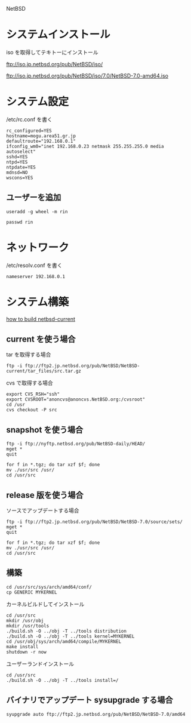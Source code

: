 NetBSD

# システムインストール

iso を取得してテキトーにインストール

ftp://iso.jp.netbsd.org/pub/NetBSD/iso/

ftp://iso.jp.netbsd.org/pub/NetBSD/iso/7.0/NetBSD-7.0-amd64.iso

# システム設定

/etc/rc.conf を書く

    rc_configured=YES
    hostname=mogu.area51.gr.jp
    defaultroute="192.168.0.1"
    ifconfig_wm0="inet 192.168.0.23 netmask 255.255.255.0 media autoselect"
    sshd=YES
    ntpd=YES
    ntpdate=YES
    mdnsd=NO
    wscons=YES

## ユーザーを追加

    useradd -g wheel -m rin

    passwd rin

# ネットワーク

/etc/resolv.conf を書く

    nameserver 192.168.0.1

# システム構築

[how to build netbsd-current](https://wiki.netbsd.org/tutorials/how_to_build_netbsd-current/ "how to build netbsd-current")

## current を使う場合

tar を取得する場合

    ftp -i ftp://ftp2.jp.netbsd.org/pub/NetBSD/NetBSD-current/tar_files/src.tar.gz

cvs で取得する場合

    export CVS_RSH="ssh"
    export CVSROOT="anoncvs@anoncvs.NetBSD.org:/cvsroot"
    cd /usr
    cvs checkout -P src

## snapshot を使う場合

    ftp -i ftp://nyftp.netbsd.org/pub/NetBSD-daily/HEAD/
    mget *
    quit

    for f in *.tgz; do tar xzf $f; done
    mv ./usr/src /usr/
    cd /usr/src

## release 版を使う場合

ソースでアップデートする場合

    ftp -i ftp://ftp2.jp.netbsd.org/pub/NetBSD/NetBSD-7.0/source/sets/
    mget *
    quit

    for f in *.tgz; do tar xzf $f; done
    mv ./usr/src /usr/
    cd /usr/src

## 構築

    cd /usr/src/sys/arch/amd64/conf/
    cp GENERIC MYKERNEL

カーネルビルドしてインストール

    cd /usr/src
    mkdir /usr/obj
    mkdir /usr/tools
    ./build.sh -O ../obj -T ../tools distribution
    ./build.sh -O ../obj -T ../tools kernel=MYKERNEL
    cd /usr/obj/sys/arch/amd64/compile/MYKERNEL
    make install
    shutdown -r now
    
ユーザーランドインストール

    cd /usr/src
    ./build.sh -O ../obj -T ../tools install=/

## バイナリでアップデート sysupgrade する場合

    syupgrade auto ftp://ftp2.jp.netbsd.org/pub/NetBSD/NetBSD-7.0/amd64
